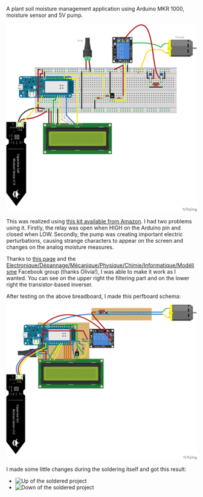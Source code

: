 A plant soil moisture management application using Arduino MKR 1000, moisture sensor and 5V pump.

![Fritzing breadboard schema](https://raw.githubusercontent.com/kleag/moisture/main/Fritzing/Moisture_bb.png)



This was realized using [this kit available from Amazon](https://www.amazon.fr/gp/product/B0814HXWVV/ref=ppx_yo_dt_b_asin_title_o05_s00?ie=UTF8&psc=1). I had two problems using it. Firstly, the relay was open when HIGH on the Arduino pin and closed when LOW. Secondly, the pump was creating important electric perturbations, causing strange characters to appear on the screen and changes on the analog moisture measures.

Thanks to [this page](https://arduinodiy.wordpress.com/2018/08/07/re-inverting-an-inverting-relay/) and the [Electronique/Dépannage/Mécanique/Physique/Chimie/Informatique/Modélisme](https://www.facebook.com/groups/168734660482761/) Facebook group (thanks Olivia!), I was able to make it work as I wanted. You can see on the upper right the filtering part and on the lower right the transistor-based inverser.

After testing on the above breadboard, I made this perfboard schema:

![Fritzing perfboard schema](https://raw.githubusercontent.com/kleag/moisture/main/Fritzing/Moisture-perfboard_bb.png)

I made some little changes during the soldering itself and got this result:

  - ![Up of the soldered project](https://raw.githubusercontent.com/kleag/moisture/main/Fritzing/up.jpg)
  - ![Down of the soldered project](https://raw.githubusercontent.com/kleag/moisture/main/Fritzing/down.jpg)

